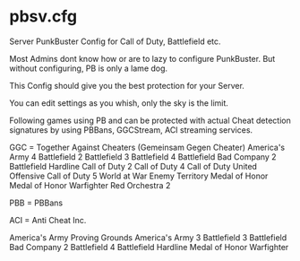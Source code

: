 # pbsv.cfg
Server PunkBuster Config for Call of Duty, Battlefield etc.

Most Admins dont know how or are to lazy to configure PunkBuster. But without configuring, PB is only a lame dog.

This Config should give you the best protection for your Server.

You can edit settings as you whish, only the sky is the limit.

Following games using PB and can be protected with actual Cheat detection signatures by using PBBans, GGCStream, ACI streaming services.

GGC = Together Against Cheaters (Gemeinsam Gegen Cheater)
America's Army 4
Battlefield 2
Battlefield 3
Battlefield 4
Battlefield Bad Company 2
Battlefield Hardline
Call of Duty 2
Call of Duty 4
Call of Duty United Offensive
Call of Duty 5 World at War
Enemy Territory
Medal of Honor
Medal of Honor Warfighter
Red Orchestra 2


PBB = PBBans



ACI = Anti Cheat Inc.

America's Army Proving Grounds
America's Army 3
Battlefield 3
Battlefield Bad Company 2
Battlefield 4
Battlefield Hardline
Medal of Honor Warfighter
